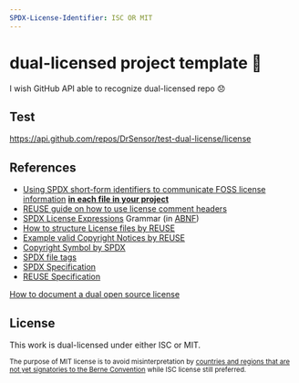 ```yaml
---
SPDX-License-Identifier: ISC OR MIT
---
```


# dual-licensed project template 🤷

I wish GitHub API able to recognize dual-licensed repo 😞

## Test
https://api.github.com/repos/DrSensor/test-dual-license/license

## References
- [Using SPDX short-form identifiers to communicate FOSS license information](https://spdx.dev/ids/) [**in each file in your project**](https://spdx.dev/ids/#how)
- [REUSE guide on how to use license comment headers](https://reuse.software/spec/#comment-headers)
- [SPDX License Expressions](https://spdx.github.io/spdx-spec/appendix-IV-SPDX-license-expressions/) Grammar (in [ABNF](https://en.wikipedia.org/wiki/Augmented_Backus%E2%80%93Naur_form))
- [How to structure License files by REUSE](https://reuse.software/spec/#license-files)
- [Example valid Copyright Notices by REUSE](https://reuse.software/spec/#format-of-copyright-notices)
- [Copyright Symbol by SPDX](https://spdx.github.io/spdx-spec/appendix-II-license-matching-guidelines-and-templates/#9-copyright-symbol)
- [SPDX file tags](https://spdx.github.io/spdx-spec/appendix-IX-file-tags/#format)
- [SPDX Specification](https://spdx.github.io/spdx-spec/)
- [REUSE Specification](https://reuse.software/spec/)

[How to document a dual open source license](https://softwareengineering.stackexchange.com/questions/181040/how-to-document-a-dual-open-source-license)
## License
This work is dual-licensed under either ISC or MIT.

<sub>The purpose of MIT license is to avoid misinterpretation by [countries and regions that are not yet signatories to the Berne Convention](https://en.m.wikipedia.org/wiki/Berne_Convention#List_of_countries_and_regions_that_are_not_signatories_to_the_Berne_Convention) while ISC license still preferred.
</sub>
